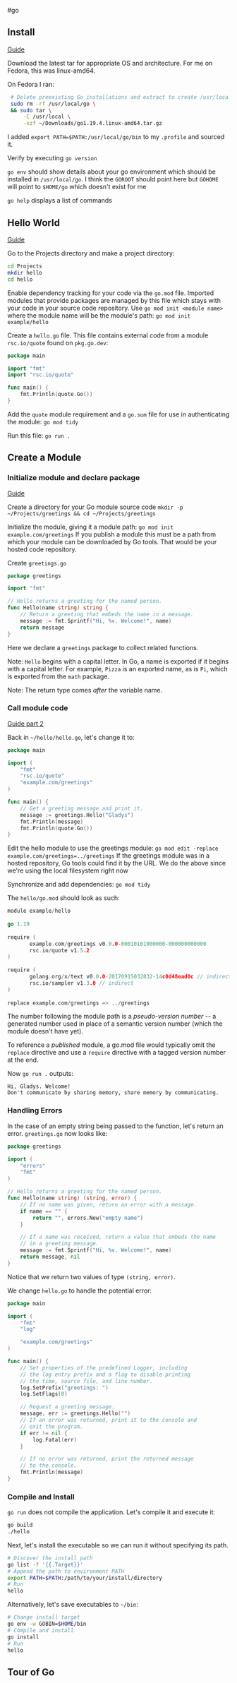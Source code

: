 #go

## Install
[Guide](https://go.dev/doc/install)

Download the latest tar for appropriate OS and architecture. For me on Fedora, this was linux-amd64.

On Fedora I ran:
```zsh
 # Delete preexisting Go installations and extract to create /usr/local/go
 sudo rm -rf /usr/local/go \
 && sudo tar \
	 -C /usr/local \
	 -xzf ~/Downloads/go1.19.4.linux-amd64.tar.gz
```

I added `export PATH=$PATH:/usr/local/go/bin` to my `.profile` and sourced it.

Verify by executing `go version`

`go env` should show details about your go environment which should be installed in `/usr/local/go`. I think the `GOROOT` should point here but `GOHOME` will point to `$HOME/go` which doesn't exist for me

`go help` displays a list of commands

## Hello World
[Guide](https://go.dev/doc/tutorial/getting-started)

Go to the Projects directory and make a project directory: 
```bash
cd Projects
mkdir hello
cd hello
```

Enable dependency tracking for your code via the `go.mod` file. Imported modules that provide packages are managed by this file which stays with your code in your source code repository. Use `go mod init <module name>` where the module name will be the module's path:
`go mod init example/hello`

Create a `hello.go` file. This file contains external code from a module `rsc.io/quote` found on `pkg.go.dev`:

```go
package main

import "fmt"
import "rsc.io/quote"

func main() {
    fmt.Println(quote.Go())
}
```

Add the `quote` module requirement and a `go.sum` file for use in authenticating the module:
`go mod tidy`

Run this file:
`go run .`

## Create a Module

### Initialize module and declare package
[Guide](https://go.dev/doc/tutorial/create-module)

Create a directory for your Go module source code
`mkdir -p ~/Projects/greetings && cd ~/Projects/greetings`

Initialize the module, giving it a module path:
`go mod init example.com/greetings`
If you publish a module this must be a path from which your module can be downloaded by Go tools. That would be your hosted code repository.

Create `greetings.go`
```go
package greetings

import "fmt"

// Hello returns a greeting for the named person.
func Hello(name string) string {
    // Return a greeting that embeds the name in a message.
    message := fmt.Sprintf("Hi, %v. Welcome!", name)
    return message
}
```
Here we declare a `greetings` package to collect related functions.

Note: `Hello` begins with a capital letter. In Go, a name is exported if it begins with a capital letter. For example, `Pizza` is an exported name, as is `Pi`, which is exported from the `math` package.

Note: The return type comes _after_ the variable name.
### Call module code
[Guide part 2](https://go.dev/doc/tutorial/call-module-code)

Back in `~/hello/hello.go`, let's change it to:
```go
package main

import (
    "fmt"
    "rsc.io/quote"
    "example.com/greetings"
)

func main() {
    // Get a greeting message and print it.
    message := greetings.Hello("Gladys")
    fmt.Println(message)
    fmt.Println(quote.Go())
}
```

Edit the hello module to use the greetings module:
`go mod edit -replace example.com/greetings=../greetings`
If the greetings module was in a hosted repository, Go tools could find it by the URL. We do the above since we're using the local filesystem right now

Synchronize and add dependencies:
`go mod tidy`

The `hello/go.mod` should look as such:
```go
module example/hello  
  
go 1.19  
  
require (  
       example.com/greetings v0.0.0-00010101000000-000000000000  
       rsc.io/quote v1.5.2  
)  
  
require (  
       golang.org/x/text v0.0.0-20170915032832-14c0d48ead0c // indirect  
       rsc.io/sampler v1.3.0 // indirect  
)  
  
replace example.com/greetings => ../greetings
```
The number following the module path is a _pseudo-version number_ -- a generated number used in place of a semantic version number (which the module doesn't have yet).

To reference a _published_ module, a go.mod file would typically omit the `replace` directive and use a `require` directive with a tagged version number at the end.

Now `go run .` outputs:
```
Hi, Gladys. Welcome!
Don't communicate by sharing memory, share memory by communicating.
```

### Handling Errors

In the case of an empty string being passed to the function, let's return an error. `greetings.go` now looks like:
```go
package greetings

import (
    "errors"
    "fmt"
)

// Hello returns a greeting for the named person.
func Hello(name string) (string, error) {
    // If no name was given, return an error with a message.
    if name == "" {
        return "", errors.New("empty name")
    }

    // If a name was received, return a value that embeds the name
    // in a greeting message.
    message := fmt.Sprintf("Hi, %v. Welcome!", name)
    return message, nil
}
```
Notice that we return two values of type `(string, error)`.

We change `hello.go` to handle the potential error:
```go
package main

import (
    "fmt"
    "log"

    "example.com/greetings"
)

func main() {
    // Set properties of the predefined Logger, including
    // the log entry prefix and a flag to disable printing
    // the time, source file, and line number.
    log.SetPrefix("greetings: ")
    log.SetFlags(0)

    // Request a greeting message.
    message, err := greetings.Hello("")
    // If an error was returned, print it to the console and
    // exit the program.
    if err != nil {
        log.Fatal(err)
    }

    // If no error was returned, print the returned message
    // to the console.
    fmt.Println(message)
}
```

### Compile and Install 

`go run` does not compile the application. Let's compile it and execute it:
```bash
go build
./hello
```
Next, let's install the executable so we can run it without specifying its path.
```bash
# Discover the install path
go list -f '{{.Target}}'
# Append the path to environment PATH
export PATH=$PATH:/path/to/your/install/directory
# Run
hello
```
Alternatively, let's save executables to `~/bin`:
```bash
# Change install target 
go env -w GOBIN=$HOME/bin
# Compile and install
go install
# Run
hello
```

## Tour of Go